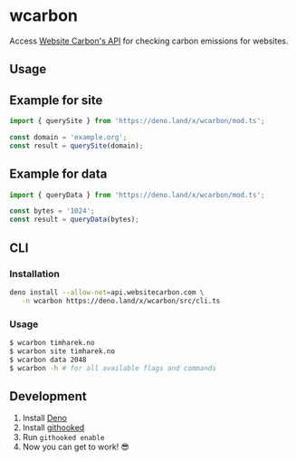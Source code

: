 # wcarbon

Access [Website Carbon's API](https://api.websitecarbon.com/) for checking
carbon emissions for websites.

## Usage

## Example for site

```ts
import { querySite } from 'https://deno.land/x/wcarbon/mod.ts';

const domain = 'example.org';
const result = querySite(domain);
```

## Example for data

```ts
import { queryData } from 'https://deno.land/x/wcarbon/mod.ts';

const bytes = '1024';
const result = queryData(bytes);
```

## CLI

### Installation

```sh
deno install --allow-net=api.websitecarbon.com \
   -n wcarbon https://deno.land/x/wcarbon/src/cli.ts
```

### Usage

```bash
$ wcarbon timharek.no
$ wcarbon site timharek.no
$ wcarbon data 2048
$ wcarbon -h # for all available flags and commands
```

## Development

1. Install [Deno](https://deno.land)
1. Install [githooked](https://github.com/amethyst-studio/githooked/#installation)
1. Run `githooked enable`
1. Now you can get to work! :sunglasses:

